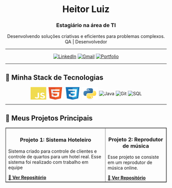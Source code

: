 <div align="center">
 
  <br>
  <h1>
    <b>Heitor Luiz</b>
  </h1>
  <h3>
     Estagiário na área de TI
  </h3>
  <p align="center">
    Desenvolvendo soluções criativas e eficientes para problemas complexos.
    <br />
    QA | Desenvolvedor
  </p>
</div>

---

<div align="center">
  <a href="https://www.linkedin.com/in/heitor-luiz-miranda" target="_blank"><img src="https://img.shields.io/badge/LinkedIn-0077B5?style=for-the-badge&logo=linkedin&logoColor=white" alt="LinkedIn"></a>
  <a href="mailto: heitorluizscdem@gmail.com" target="_blank"><img src="https://img.shields.io/badge/Gmail-D14836?style=for-the-badge&logo=gmail&logoColor=white" alt="Gmail"></a>
  <a href="[LINK-DO-SEU-PORTFOLIO]" target="_blank"><img src="https://img.shields.io/badge/Portfolio-000000?style=for-the-badge&logo=firefox&logoColor=#FF7139" alt="Portfolio"></a>
</div>

---

## 🚀 Minha Stack de Tecnologias

<div align="center" style="display: inline_block">
  <img align="center" alt="Js" height="40" width="50" src="https://raw.githubusercontent.com/devicons/devicon/master/icons/javascript/javascript-plain.svg">
  <img align="center" alt="HTML" height="40" width="50" src="https://raw.githubusercontent.com/devicons/devicon/master/icons/html5/html5-original.svg">
  <img align="center" alt="CSS" height="40" width="50" src="https://raw.githubusercontent.com/devicons/devicon/master/icons/css3/css3-original.svg">
  <img align="center" alt="Python" height="40" width="50" src="https://raw.githubusercontent.com/devicons/devicon/master/icons/python/python-original.svg">
  <img align="center" alt="Java" height="40" width="50" src="https://cdn.jsdelivr.net/gh/devicons/devicon/icons/java/java-original.svg" />
  <img align="center" alt="Git" height="40" width="50" src="https://cdn.jsdelivr.net/gh/devicons/devicon/icons/git/git-original.svg" />
  <img align="center" alt="SQL" height="40" width="50" src="https://cdn.jsdelivr.net/gh/devicons/devicon/icons/mysql/mysql-original.svg" />
</div>

---

## 📂 Meus Projetos Principais

<div align="center">
  <table border="1">
    <tr>
      <td>
        <h3 align="center">Projeto 1: Sistema Hoteleiro</h3>
        <p>Sistema criado para controle de clientes e controle de quartos para um hotel real. Esse sistema foi realizado com trabalho em equipe</p>
        <a href="https://github.com/heitorrls/Hotel.git"><strong>🔗 Ver Repositório</strong></a>
      </td>
      <td>
        <h3 align="center">Projeto 2: Reprodutor de música</h3>
        <p>Esse projeto se consiste em um reprodutor de música online.</p>
        <a href="https://github.com/heitorrls/Tabely.git"><strong>🔗 Ver Repositório</strong></a>
      </td>
    </tr>
  </table>
</div>
<br>


